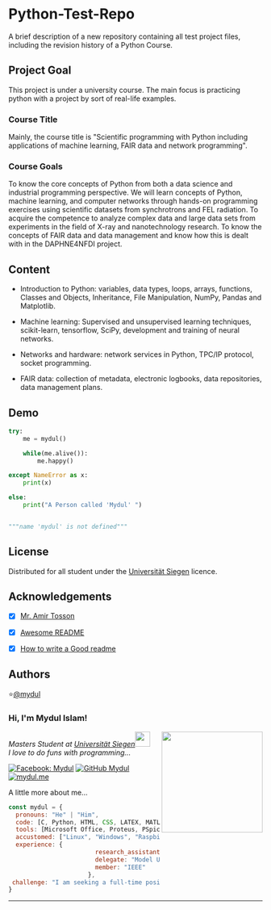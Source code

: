 
# Python-Test-Repo

A brief description of a new repository containing all test project files, including the revision history of a Python Course.

## Project Goal

This project is under a university course. The main focus is practicing python with a project by sort of real-life examples.

### Course Title

Mainly, the course title is "Scientific programming with Python including applications of machine learning, FAIR data and network programming".



### Course Goals

To know the core concepts of Python from both a data science and industrial programming perspective. We will learn concepts of Python, machine learning, and computer networks through hands-on programming exercises using scientific datasets from synchrotrons and FEL radiation. To acquire the competence to analyze complex data and large data sets from experiments in the field of X-ray and nanotechnology research. To know the concepts of FAIR data and data management and know how this is dealt with in the DAPHNE4NFDI project.

## Content

- Introduction to Python: variables, data types, loops, arrays, functions, Classes and Objects, Inheritance, File Manipulation, NumPy, Pandas and Matplotlib.

- Machine learning: Supervised and unsupervised learning techniques, scikit-learn, tensorflow, SciPy, development and training of neural networks.

- Networks and hardware: network services in Python, TPC/IP protocol, socket programming.

- FAIR data: collection of metadata, electronic logbooks, data repositories, data management plans.

## Demo

```python
try:
    me = mydul()

    while(me.alive()):
        me.happy()

except NameError as x:
    print(x)

else:
    print("A Person called 'Mydul' ")


"""name 'mydul' is not defined"""
```


## License

Distributed for all student under the [Universität Siegen](https://www.uni-siegen.de/start/) licence.


## Acknowledgements

- [x]  [Mr. Amir Tosson](https://github.com/amirtosson)
- [x]  [Awesome README](https://github.com/matiassingers/awesome-readme)
- [x]  [How to write a Good readme](https://bulldogjob.com/news/449-how-to-write-a-good-readme-for-your-github-project)


## Authors

⭐️[@mydul](https://github.com/mydul)


### Hi, I'm Mydul Islam!
<img align='right' src="https://media.giphy.com/media/ZVik7pBtu9dNS/giphy.gif" width="200">
<p><em>Masters Student at <a href="http://www.uni-siegen.de">Universität Siegen</a><img src="https://media.giphy.com/media/fYSnHlufseco8Fh93Z/giphy.gif" width="30">
<br> I love to do funs with programming...
</em></p>

[![Facebook: Mydul](https://img.shields.io/facebook/followers/Mydul?style=social)](https://www.facebook.com/mydul.me)
[![GitHub Mydul](https://img.shields.io/github/followers/mydul?label=follow&style=social)](https://github.com/mydul)
[![mydul.me](https://img.shields.io/badge/-mydul.me-blue?style=flat-square&logo=firefox&logoColor=white&link=https://www.mydul.me/)](https://www.mydul.me/)


A little more about me...  

```javascript
const mydul = {
  pronouns: "He" | "Him",
  code: [C, Python, HTML, CSS, LATEX, MATLAB, VHDL, Arduino],
  tools: [Microsoft Office, Proteus, PSpice, LTSpice, OriginPro, MicroWind, COMSOL Multiphysics, Cadence],
  accustomed: ["Linux", "Windows", "Raspbian"],
  experience: {
                        research_assistant: "Universität Siegen",
                        delegate: "Model United Nations",
                        member: "IEEE"
                      },
 challenge: "I am seeking a full-time position in the field of Nanotechnology, Quantum Electronics, Hardware Design & Development"
}
```
---

